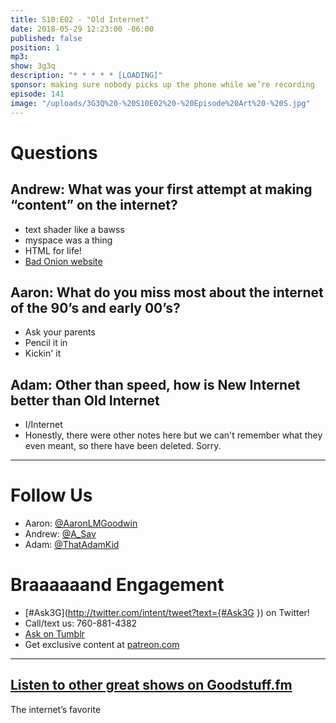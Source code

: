 ```yaml
---
title: S10:E02 - "Old Internet"
date: 2018-05-29 12:23:00 -06:00
published: false
position: 1
mp3: 
show: 3g3q
description: "* * * * * [LOADING]"
sponsor: making sure nobody picks up the phone while we’re recording
episode: 141
image: "/uploads/3G3Q%20-%20S10E02%20-%20Episode%20Art%20-%20S.jpg"
---
```


# Questions 

## Andrew: What was your first attempt at making “content” on the internet?
- text shader like a bawss
- myspace was a thing
- HTML for life!
- [Bad Onion website](https://web.archive.org/web/20000817220915/http://badonion.8k.com/)

## Aaron: What do you miss most about the internet of the 90’s and early 00’s?
- Ask your parents
- Pencil it in
- Kickin' it

## Adam: Other than speed, how is New Internet better than Old Internet 
- I/Internet
- Honestly, there were other notes here but we can't remember what they even meant, so there have been deleted. Sorry.

***
# Follow Us
* Aaron: [@AaronLMGoodwin](http://twitter.com/aaronlmgoodwin)
* Andrew: [@A_Sav](http://twitter.com/a_sav)
* Adam: [@ThatAdamKid](http://twitter.com/thatadamkid)

# Braaaaaand Engagement
* [#Ask3G](http://twitter.com/intent/tweet?text={#Ask3G }) on Twitter!
* Call/text us: 760-881-4382
* [Ask on Tumblr](http://3g3q.co/ask)
* Get exclusive content at [patreon.com](http://www.patreon.com/3g3q)

***

## [Listen to other great shows on Goodstuff.fm](http://goodstuff.fm/)
The internet’s favorite 